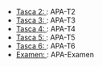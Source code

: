 - [Tasca 2: ](https://github.com/NuriaRodriguezPardo/APA-T2): APA-T2
- [Tasca 3: ](https://github.com/NuriaRodriguezPardo/APA-T3): APA-T3
- [Tasca 4: ](https://github.com/NuriaRodriguezPardo/APA-T4): APA-T4
- [Tasca 5: ](https://github.com/NuriaRodriguezPardo/APA-T5): APA-T5
- [Tasca 6: ](https://github.com/NuriaRodriguezPardo/APA-T6): APA-T6
- [Examen: ](https://github.com/NuriaRodriguezPardo/APA-Examen): APA-Examen

